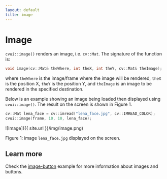 ```yaml
---
layout: default
title: image
---
```


# Image

`cvui::image()` renders an image, i.e. `cv::Mat`. The signature of the function is:

```cpp
void image(cv::Mat& theWhere, int theX, int theY, cv::Mat& theImage);
```

where `theWhere` is the image/frame where the image will be rendered, `theX` is the position X, `theY` is the position Y, and `theImage` is an image to be rendered in the specified destination.

Below is an example showing an image being loaded then displayed using `cvui::image()`. The result on the screen is shown in Figure 1.

```cpp
cv::Mat lena_face = cv::imread("lena_face.jpg", cv::IMREAD_COLOR);
cvui::image(frame, 10, 10, lena_face);
```

![Image]({{ site.url }}/img/image.png)
<p class="img-caption">Figure 1: image <code>lena_face.jpg</code> displayed on the screen.</p>

## Learn more

Check the [image-button](https://github.com/Dovyski/cvui/tree/master/example/src/image-button) example for more information about images and buttons.
